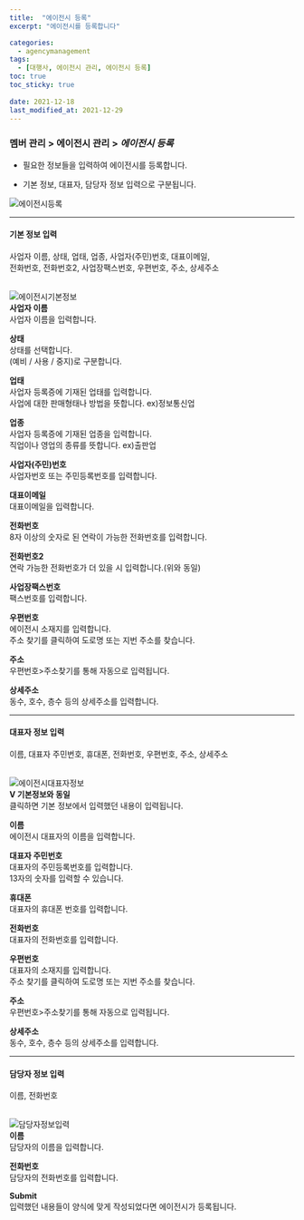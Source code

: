 ```yaml
---
title:  "에이전시 등록"
excerpt: "에이전시를 등록합니다"

categories:
  - agencymanagement
tags:
  - [대행사, 에이전시 관리, 에이전시 등록]
toc: true
toc_sticky: true
 
date: 2021-12-18
last_modified_at: 2021-12-29
---
```

### 멤버 관리 > 에이전시 관리 > *에이전시 등록*
- 필요한 정보들을 입력하여 에이전시를 등록합니다.

- 기본 정보, 대표자, 담당자 정보 입력으로 구분됩니다.

![에이전시등록](https://user-images.githubusercontent.com/95394003/147034477-3916c6ce-9f2a-4f69-bbbb-e1246d73fc98.jpeg)
<br>

---

#### 기본 정보 입력
사업자 이름, 상태, 업태, 업종, 사업자(주민)번호, 대표이메일,<br>전화번호, 전화번호2, 사업장팩스번호, 우편번호, 주소, 상세주소<br>
<br>

![에이전시기본정보](https://user-images.githubusercontent.com/95394003/147034527-1cbfc2b4-6f05-4b35-b793-f0be3bd6e120.jpeg)<br>
**사업자 이름**<br>
사업자 이름을 입력합니다.

**상태**<br>
상태를 선택합니다.<br>(예비 / 사용 / 중지)로 구분합니다.

**업태**<br>
사업자 등록증에 기재된 업태를 입력합니다.<br>
사업에 대한 판매형태나 방법을 뜻합니다. ex)정보통신업

**업종**<br>
사업자 등록증에 기재된 업종을 입력합니다.<br>
직업이나 영업의 종류를 뜻합니다. ex)출판업

**사업자(주민)번호**<br>
사업자번호 또는 주민등록번호를 입력합니다.

**대표이메일**<br>
대표이메일을 입력합니다.

**전화번호**<br>
8자 이상의 숫자로 된 연락이 가능한 전화번호를 입력합니다.

**전화번호2**<br>
연락 가능한 전화번호가 더 있을 시 입력합니다.(위와 동일)

**사업장팩스번호**<br>
팩스번호를 입력합니다.

**우편번호**<br>
에이전시 소재지를 입력합니다.<br>
주소 찾기를 클릭하여 도로명 또는 지번 주소를 찾습니다.

**주소**<br>
우편번호>주소찾기를 통해 자동으로 입력됩니다.

**상세주소**<br>
동수, 호수, 층수 등의 상세주소를 입력합니다.
<br>

---

#### 대표자 정보 입력
이름, 대표자 주민번호, 휴대폰, 전화번호, 우편번호, 주소, 상세주소<br>
<br>

![에이전시대표자정보](https://user-images.githubusercontent.com/95394003/147034549-74b5badd-dcbb-40d3-9f39-e67ae0435c80.jpeg)<br>
**V 기본정보와 동일**<br>
클릭하면 기본 정보에서 입력했던 내용이 입력됩니다.

**이름**<br>
에이전시 대표자의 이름을 입력합니다.

**대표자 주민번호**<br>
대표자의 주민등록번호를 입력합니다.<br>
13자의 숫자를 입력할 수 있습니다.

**휴대폰**<br>
대표자의 휴대폰 번호를 입력합니다.

**전화번호**<br>
대표자의 전화번호를 입력합니다.

**우편번호**<br>
대표자의 소재지를 입력합니다.<br>
주소 찾기를 클릭하여 도로명 또는 지번 주소를 찾습니다.

**주소**<br>
우편번호>주소찾기를 통해 자동으로 입력됩니다.

**상세주소**<br>
동수, 호수, 층수 등의 상세주소를 입력합니다.
<br>

---

#### 담당자 정보 입력
이름, 전화번호<br>
<br>

![담당자정보입력](https://user-images.githubusercontent.com/95394003/146134757-a8ddc47a-5b97-4a42-8a38-a2c3b8cbfca1.jpeg)<br>
**이름**<br>
담당자의 이름을 입력합니다.

**전화번호**<br>
담당자의 전화번호를 입력합니다.

**Submit**<br>
입력했던 내용들이 양식에 맞게 작성되었다면 에이전시가 등록됩니다.
